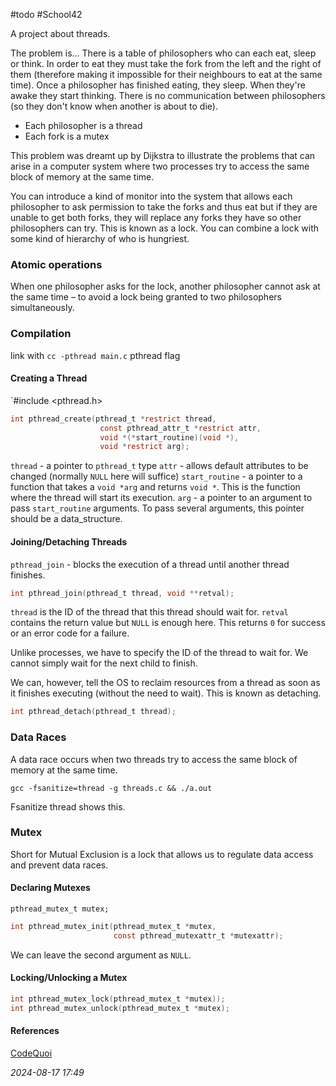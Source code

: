 #todo #School42 

A project about threads.

The problem is...
There is a table of philosophers who can each eat, sleep or think.
In order to eat they must take the fork from the left and the right of them (therefore making it impossible for their neighbours to eat at the same time).
Once a philosopher has finished eating, they sleep. When they're awake they start thinking.
There is no communication between philosophers (so they don't know when another is about to die).

* Each philosopher is a thread
* Each fork is a mutex

This problem was dreamt up by Dijkstra to illustrate the problems that can arise in a computer system where two processes try to access the same block of memory at the same time.

You can introduce a kind of monitor into the system that allows each philosopher to ask permission to take the forks and thus eat but if they are unable to get both forks, they will replace any forks they have so other philosophers can try. This is known as a lock. You can combine a lock with some kind of hierarchy of who is hungriest.
### Atomic operations
When one philosopher asks for the lock, another philosopher cannot ask at the same time – to avoid a lock being granted to two philosophers simultaneously.
### Compilation
link with `cc -pthread main.c` pthread flag
#### Creating a Thread
`#include <pthread.h>

```c
int pthread_create(pthread_t *restrict thread, 
					const pthread_attr_t *restrict attr,
					void *(*start_routine)(void *),
					void *restrict arg);
```
`thread` - a pointer to `pthread_t` type
`attr` - allows default attributes to be changed (normally `NULL` here will suffice)
`start_routine` - a pointer to a function that takes a `void *arg` and returns `void *`. This is the function where the thread will start its execution.
`arg` - a pointer to an argument to pass `start_routine` arguments. To pass several arguments, this pointer should be a data_structure.
#### Joining/Detaching Threads
`pthread_join` - blocks the execution of a thread until another thread finishes.
```c
int pthread_join(pthread_t thread, void **retval);
```
`thread` is the ID of the thread that this thread should wait for.
`retval` contains the return value but `NULL` is enough here.
This returns `0` for success or an error code for a failure.

Unlike processes, we have to specify the ID of the thread to wait for. We cannot simply wait for the next child to finish.

We can, however, tell the OS to reclaim resources from a thread as soon as it finishes executing (without the need to wait). This is known as detaching.

```c
int pthread_detach(pthread_t thread);
```
### Data Races
A data race occurs when two threads try to access the same block of memory at the same time.

`gcc -fsanitize=thread -g threads.c && ./a.out`

Fsanitize thread shows this.
### Mutex
Short for Mutual Exclusion is a lock that allows us to regulate data access and prevent data races. 
#### Declaring Mutexes
`pthread_mutex_t mutex;`

```c
int pthread_mutex_init(pthread_mutex_t *mutex,
					   const pthread_mutexattr_t *mutexattr);
```

We can leave the second argument as `NULL`.
#### Locking/Unlocking a Mutex
```c
int pthread_mutex_lock(pthread_mutex_t *mutex));
int pthread_mutex_unlock(pthread_mutex_t *mutex);
```

#### References
[CodeQuoi](https://www.codequoi.com/en/)

_2024-08-17 17:49_